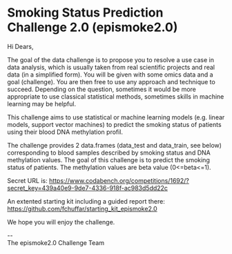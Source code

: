 # Smoking Status Prediction Challenge 2.0 (epismoke2.0)

Hi Dears,

The goal of the data challenge is to propose you to resolve a use case in data analysis, which is usually taken from real scientific projects and real data (in a simplified form). You will be given with some omics data and a goal (challenge). You are then free to use any approach and technique to succeed. Depending on the question, sometimes it would be more appropriate to use classical statistical methods, sometimes skills in machine learning may be helpful.

This challenge aims to use statistical or machine learning models (e.g. linear models, support vector machines) to predict the smoking status of patients using their blood DNA methylation profil.

The challenge provides 2 data.frames (data_test and data_train, see below) corresponding to blood samples described by smoking status and DNA methylation values. The goal of this challenge is to predict the smoking status of patients. The methylation values are beta value (0<=beta<=1).

Secret URL is: https://www.codabench.org/competitions/1692/?secret_key=439a40e9-9de7-4336-918f-ac983d5dd22c

An extented starting kit including a guided report there: https://github.com/fchuffar/starting_kit_epismoke2.0

We hope you will enjoy the challenge.

--<br/>
The epismoke2.0 Challenge Team
